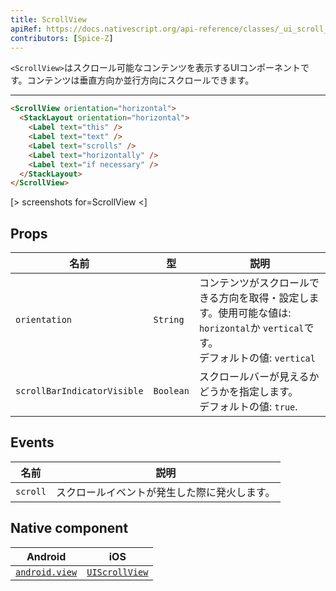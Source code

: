 ```yaml
---
title: ScrollView
apiRef: https://docs.nativescript.org/api-reference/classes/_ui_scroll_view_.scrollview
contributors: [Spice-Z]
---
```


`<ScrollView>`はスクロール可能なコンテンツを表示するUIコンポーネントです。コンテンツは垂直方向か並行方向にスクロールできます。

---

```html
<ScrollView orientation="horizontal">
  <StackLayout orientation="horizontal">
    <Label text="this" />
    <Label text="text" />
    <Label text="scrolls" />
    <Label text="horizontally" />
    <Label text="if necessary" />
  </StackLayout>
</ScrollView>
```

[> screenshots for=ScrollView <]

## Props

| 名前 | 型 | 説明 |
|------|------|-------------|
| `orientation` | `String` | コンテンツがスクロールできる方向を取得・設定します。使用可能な値は: `horizontal`か `vertical`です。<br/>デフォルトの値: `vertical`
| `scrollBarIndicatorVisible` | `Boolean` | スクロールバーが見えるかどうかを指定します。<br/>デフォルトの値: `true`.

## Events

| 名前 | 説明 |
|------|-------------|
| `scroll` | スクロールイベントが発生した際に発火します。

## Native component

| Android | iOS |
|---------|-----|
| [`android.view`](https://developer.android.com/reference/android/view/View.html) | [`UIScrollView`](https://developer.apple.com/documentation/uikit/uiscrollview)